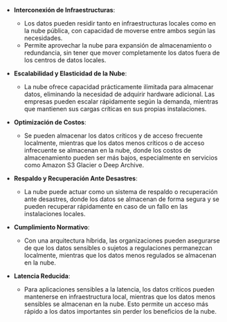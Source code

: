 - **Interconexión de Infraestructuras**:
    
    - Los datos pueden residir tanto en infraestructuras locales como en la nube pública, con capacidad de moverse entre ambos según las necesidades.
    - Permite aprovechar la nube para expansión de almacenamiento o redundancia, sin tener que mover completamente los datos fuera de los centros de datos locales.
- **Escalabilidad y Elasticidad de la Nube**:
    
    - La nube ofrece capacidad prácticamente ilimitada para almacenar datos, eliminando la necesidad de adquirir hardware adicional. Las empresas pueden escalar rápidamente según la demanda, mientras que mantienen sus cargas críticas en sus propias instalaciones.
- **Optimización de Costos**:
    
    - Se pueden almacenar los datos críticos y de acceso frecuente localmente, mientras que los datos menos críticos o de acceso infrecuente se almacenan en la nube, donde los costos de almacenamiento pueden ser más bajos, especialmente en servicios como Amazon S3 Glacier o Deep Archive.
- **Respaldo y Recuperación Ante Desastres**:
    
    - La nube puede actuar como un sistema de respaldo o recuperación ante desastres, donde los datos se almacenan de forma segura y se pueden recuperar rápidamente en caso de un fallo en las instalaciones locales.
- **Cumplimiento Normativo**:
    
    - Con una arquitectura híbrida, las organizaciones pueden asegurarse de que los datos sensibles o sujetos a regulaciones permanezcan localmente, mientras que los datos menos regulados se almacenan en la nube.
- **Latencia Reducida**:
    
    - Para aplicaciones sensibles a la latencia, los datos críticos pueden mantenerse en infraestructura local, mientras que los datos menos sensibles se almacenan en la nube. Esto permite un acceso más rápido a los datos importantes sin perder los beneficios de la nube.